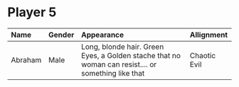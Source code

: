 # Player 5
| Name    | Gender | Appearance                                                                                         | Allignment   |
|:--------|:-------|:---------------------------------------------------------------------------------------------------|:-------------|
| Abraham | Male   | Long, blonde hair. Green Eyes, a Golden stache that no woman can resist.... or something like that | Chaotic Evil |
